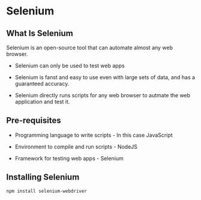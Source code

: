 # Selenium

## What Is Selenium

Selenium is an open-source tool that can automate almost any web browser.

- Selenium can only be used to test web apps

- Selenium is fanst and easy to use even with large sets of data, and has a guaranteed accuracy.

- Selenium directly runs scripts for any web browser to autmate the web application and test it.

## Pre-requisites

- Programming language to write scripts - In this case JavaScript

- Environment to compile and run scripts - NodeJS

- Framework for testing web apps - Selenium

## Installing Selenium

```
npm install selenium-webdriver
```